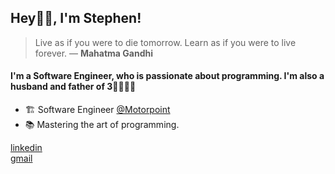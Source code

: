 ## Hey👋🏾, I'm Stephen!

> Live as if you were to die tomorrow. Learn as if you were to live forever.
> ― **Mahatma Gandhi**

#### I'm a Software Engineer, who is passionate about programming. I'm also a husband and father of 3👨‍👩‍👧‍👧

- 🏗️ Software Engineer [@Motorpoint](https://www.motorpoint.co.uk)
- 📚 Mastering the art of programming.

[linkedin](https://linkedin.com/in/stephgoncalves)<br/>
[gmail](stephengoncalves.dev@gmail.com)<br/>
